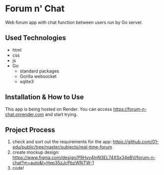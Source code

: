 # Forum n' Chat

Web forum app with chat function between users run by Go server.

## Used Technologies

- html
- css
- js
- Go
  - standard packages
  - Gorilla websocket
  - sqlite3

## Installation & How to Use

This app is being hosted on Render. You can access https://forum-n-chat.onrender.com and start trying.

## Project Process

1. check and sort out the requirements for the app: https://github.com/01-edu/public/tree/master/subjects/real-time-forum
2. create mockup design: https://www.figma.com/design/P9Hvv4InN3EL74XSx34eBV/forum-n-chat?m=auto&t=Hep35zJcPbzWRjTW-1
3. code!

